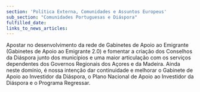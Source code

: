 ```yaml
---
section: 'Política Externa, Comunidades e Assuntos Europeus'
sub_section: "Comunidades Portuguesas e Diáspora"
fulfilled_date:
links_to_news_articles:
---
```


Apostar no desenvolvimento da rede de Gabinetes de Apoio ao Emigrante (Gabinetes de Apoio ao Emigrante 2.0) e fomentar a criação dos Conselhos da Diáspora junto dos municípios e uma maior articulação com os serviços dependentes dos Governos Regionais dos Açores e da Madeira. Ainda neste domínio, é nossa intenção dar continuidade e melhorar o Gabinete de Apoio ao Investidor da Diáspora, o Plano Nacional de Apoio ao Investidor da Diáspora e o Programa Regressar.